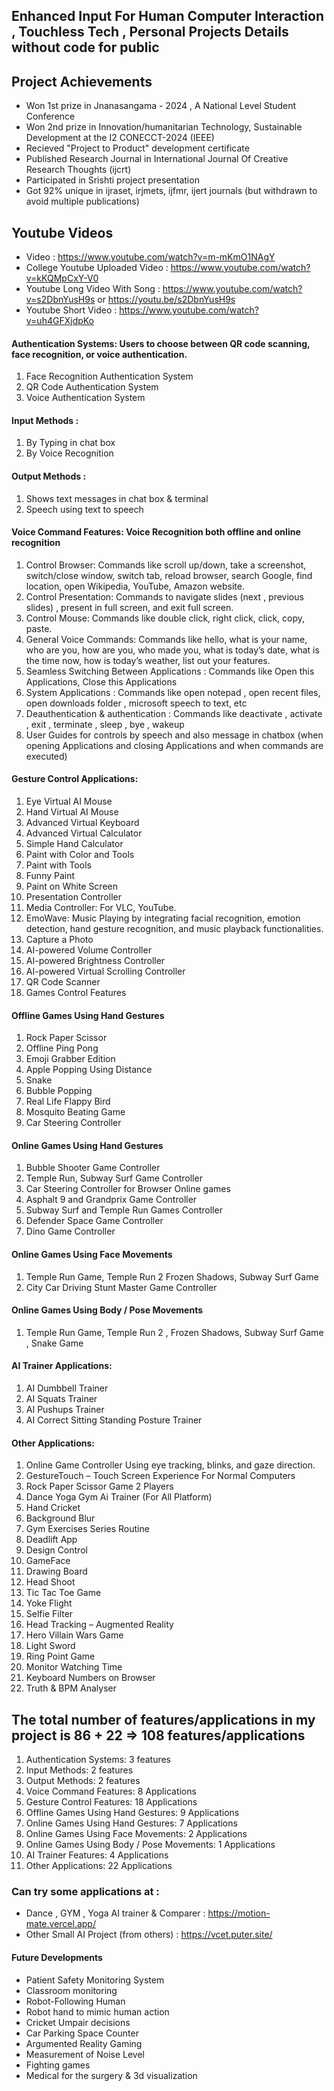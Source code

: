 ## Enhanced Input For Human Computer Interaction , Touchless Tech , Personal Projects Details without code for public

## Project Achievements
- Won 1st prize in Jnanasangama - 2024 , A National Level Student Conference 
- Won 2nd prize in Innovation/humanitarian Technology, Sustainable Development at the I2 CONECCT-2024 (IEEE)
- Recieved "Project to Product" development certificate
- Published Research Journal in International Journal Of Creative Research Thoughts (ijcrt)
- Participated in Srishti project presentation
- Got 92% unique in ijraset, irjmets, ijfmr, ijert journals (but withdrawn to avoid multiple publications)

## Youtube Videos 
- Video : https://www.youtube.com/watch?v=m-mKmO1NAgY
- College Youtube Uploaded Video : https://www.youtube.com/watch?v=kKQMpCxY-V0
- Youtube Long Video With Song : https://www.youtube.com/watch?v=s2DbnYusH9s  or https://youtu.be/s2DbnYusH9s 
- Youtube Short Video : https://www.youtube.com/watch?v=uh4GFXjdpKo 
 
#### Authentication Systems: Users to choose between QR code scanning, face recognition, or voice authentication.
1) Face Recognition Authentication System
2) QR Code Authentication System
3) Voice Authentication System

#### Input Methods : 
1) By Typing in chat box
2) By Voice Recognition 

#### Output Methods : 
1) Shows text messages in chat box & terminal
2) Speech using text to speech

#### Voice Command Features: Voice Recognition both offline and online recognition 
1) Control Browser: Commands like scroll up/down, take a screenshot, switch/close window, switch tab, reload browser, search Google, find location, open Wikipedia, YouTube, Amazon website.
2) Control Presentation: Commands to navigate slides (next , previous slides) , present in full screen, and exit full screen.
3) Control Mouse: Commands like double click, right click, click, copy, paste.
4) General Voice Commands: Commands like hello, what is your name, who are you, how are you, who made you, what is today’s date, what is the time now, how is today’s weather, list out your features.
5) Seamless Switching Between Applications : Commands like Open this Applications, Close this Applications 
6) System Applications : Commands like open notepad , open recent files, open downloads folder , microsoft speech to text, etc
7) Deauthentication & authentication : Commands like deactivate , activate , exit , terminate , sleep , bye , wakeup
8) User Guides for controls by speech and also message in chatbox (when opening Applications and closing Applications and when commands are executed)

#### Gesture Control Applications:
1) Eye Virtual AI Mouse
2) Hand Virtual AI Mouse
3) Advanced Virtual Keyboard
4) Advanced Virtual Calculator
5) Simple Hand Calculator
6) Paint with Color and Tools
7) Paint with Tools
8) Funny Paint
9) Paint on White Screen
10) Presentation Controller
11) Media Controller: For VLC, YouTube.
12) EmoWave: Music Playing by integrating facial recognition, emotion detection, hand gesture recognition, and music playback functionalities.
13) Capture a Photo
14) AI-powered Volume Controller
15) AI-powered Brightness Controller
16) AI-powered Virtual Scrolling Controller
17) QR Code Scanner
18) Games Control Features

#### Offline Games Using Hand Gestures
1) Rock Paper Scissor 
2) Offline Ping Pong 
3) Emoji Grabber Edition 
4) Apple Popping Using Distance 
5) Snake 
6) Bubble Popping 
7) Real Life Flappy Bird 
8) Mosquito Beating Game
9) Car Steering Controller


#### Online Games Using Hand Gestures
1) Bubble Shooter Game Controller
2) Temple Run, Subway Surf Game Controller
3) Car Steering Controller for Browser Online games
4) Asphalt 9 and Grandprix Game Controller
5) Subway Surf and Temple Run Games Controller
6) Defender Space Game Controller
7) Dino Game Controller

#### Online Games Using Face Movements
1) Temple Run Game, Temple Run 2 Frozen Shadows, Subway Surf Game 
2) City Car Driving Stunt Master Game Controller

#### Online Games Using Body / Pose Movements
1) Temple Run Game, Temple Run 2 , Frozen Shadows, Subway Surf Game , Snake Game 

#### AI Trainer Applications:
1) AI Dumbbell Trainer
2) AI Squats Trainer
3) AI Pushups Trainer
4) AI Correct Sitting Standing Posture Trainer

#### Other Applications:
1) Online Game Controller Using eye tracking, blinks, and gaze direction.
2) GestureTouch – Touch Screen Experience For Normal Computers
3) Rock Paper Scissor Game 2 Players
4) Dance Yoga Gym Ai Trainer (For All Platform)
5) Hand Cricket
6) Background Blur
7) Gym Exercises Series Routine
8) Deadlift App
9) Design Control 
10) GameFace
11) Drawing Board 
12) Head Shoot
13) Tic Tac Toe Game
14) Yoke Flight 
15) Selfie Filter
16) Head Tracking – Augmented Reality
17) Hero Villain Wars Game
18) Light Sword
19) Ring Point Game
20) Monitor Watching Time
21) Keyboard Numbers on Browser
22) Truth & BPM Analyser 
    
## The total number of features/applications in my project is 86 + 22 => 108 features/applications
1) Authentication Systems: 3 features
2) Input Methods: 2 features
3) Output Methods: 2 features
4) Voice Command Features: 8 Applications
5) Gesture Control Features: 18 Applications
6) Offline Games Using Hand Gestures: 9 Applications
7) Online Games Using Hand Gestures: 7 Applications
8) Online Games Using Face Movements: 2 Applications
9) Online Games Using Body / Pose Movements: 1 Applications
10) AI Trainer Features: 4 Applications
11) Other Applications: 22 Applications

### Can try some applications at : 
- Dance , GYM , Yoga AI trainer & Comparer : https://motion-mate.vercel.app/
- Other Small AI Project (from others) : https://vcet.puter.site/

#### Future Developments 
- Patient Safety Monitoring System
- Classroom monitoring
- Robot-Following Human
- Robot hand to mimic human action
- Cricket Umpair decisions 
- Car Parking Space Counter
- Argumented Reality Gaming 
- Measurement of Noise Level
- Fighting games
- Medical for the surgery & 3d visualization
